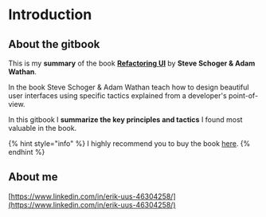 # Introduction

## About the gitbook

This is my **summary** of the book [**Refactoring UI**](https://www.refactoringui.com/book) by **Steve Schoger & Adam Wathan**.

In the book Steve Schoger & Adam Wathan teach how to design beautiful user interfaces using specific tactics explained from a developer's point-of-view.

In this gitbook I **summarize the key principles and tactics** I found most valuable in the book.

{% hint style="info" %}
I highly recommend you to buy the book [here](https://www.refactoringui.com/book#get-refactoring-ui).
{% endhint %}

## About me

[https://www.linkedin.com/in/erik-uus-46304258/](https://www.linkedin.com/in/erik-uus-46304258/)
